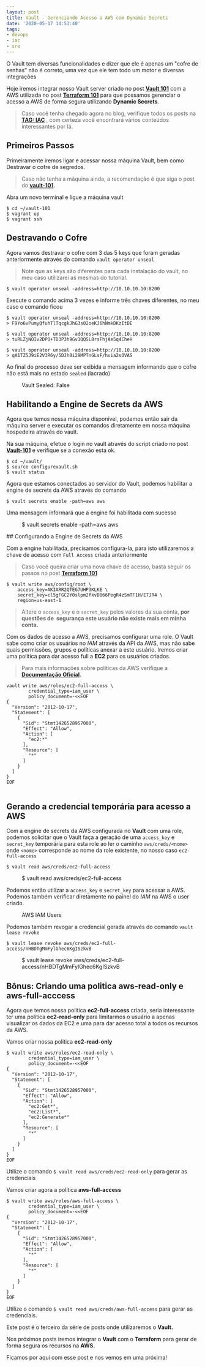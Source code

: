 ```yaml
---
layout: post
title: Vault - Gerenciando Acesso a AWS com Dynamic Secrets
date: '2020-05-17 14:53:40'
tags:
- devops
- iac
- sre
---
```


O Vault tem diversas funcionalidades e dizer que ele é apenas um "cofre de senhas" não é correto, uma vez que ele tem todo um motor e diversas integrações  
  
Hoje iremos integrar nosso Vault server criado no post **[Vault 101](/posts/vault-101/)** com a AWS utilizada no post [**Terraform 101**](/terraform-101) para que possamos gerenciar o acesso a AWS de forma segura utilizando **Dynamic Secrets**.

> Caso você tenha chegado agora no blog, verifique todos os posts na [**TAG: IAC**](/tags/iac/) , com certeza você encontrará vários conteúdos interessantes por lá.

## Primeiros Passos

Primeiramente iremos ligar e acessar nossa máquina Vault, bem como Destravar o cofre de segredos.

> Caso não tenha a máquina ainda, a recomendação é que siga o post do **[vault-101](/posts/vault-101/).**

Abra um novo terminal e ligue a máquina vault

<!--kg-card-begin: markdown-->

    $ cd ~/vault-101
    $ vagrant up
    $ vagrant ssh

<!--kg-card-end: markdown-->
## Destravando o Cofre

Agora vamos destravar o cofre com 3 das 5 keys que foram geradas anteriormente através do comando `vault operator unseal`

> Note que as keys são diferentes para cada instalação do vault, no meu caso utilizarei as mesmas do tutorial.

<!--kg-card-begin: markdown-->

    $ vault operator unseal -address=http://10.10.10.10:8200

<!--kg-card-end: markdown-->

Execute o comando acima 3 vezes e informe três chaves diferentes, no meu caso o comando ficou

<!--kg-card-begin: markdown-->

    $ vault operator unseal -address=http://10.10.10.10:8200
    > F9Yo6vPumyQfuhTlTqcgkJhG3s02oeKJ6hNmkDKzItDE
    
    $ vault operator unseal -address=http://10.10.10.10:8200
    > tuRLZjNOIv2DPO+TD3P3h9Gv1QQSL8rsFhjAe5q4CheH
    
    $ vault operator unseal -address=http://10.10.10.10:8200
    > qA1TZ5J9iE2V3R6y/5DJh0i29MPTnGLsF/hvia2sOVAS

<!--kg-card-end: markdown-->

Ao final do processo deve ser exibida a mensagem informando que o cofre não está mais no estado `sealed` (lacrado)

<figure class="kg-card kg-image-card kg-card-hascaption"><img src="/assets/2020/05/image.png" class="kg-image" alt loading="lazy"><figcaption>Vault Sealed: False</figcaption></figure>

## Habilitando a Engine de Secrets da AWS

Agora que temos nossa máquina disponível, podemos então sair da máquina server e executar os comandos diretamente em nossa máquina hospedeira através do vault.

Na sua máquina, efetue o login no vault através do script criado no post **[Vault-101](/vault-101)** e verifique se a conexão esta ok.

<!--kg-card-begin: markdown-->

    $ cd ~/vault/
    $ source configurevault.sh
    $ vault status

<!--kg-card-end: markdown-->

Agora que estamos conectados ao servidor do Vault, podemos habilitar a engine de secrets da AWS através do comando

<!--kg-card-begin: markdown-->

    $ vault secrets enable -path=aws aws

<!--kg-card-end: markdown-->

Uma mensagem informará que a engine foi habilitada com sucesso

<figure class="kg-card kg-image-card kg-card-hascaption"><img src="/assets/2020/05/image-24.png" class="kg-image" alt loading="lazy"><figcaption>$ vault secrets enable -path=aws aws</figcaption></figure>
## Configurando a Engine de Secrets da AWS

Com a engine habilitada, precisamos configura-la, para isto utilizaremos a chave de acesso com `Full Access` criada anteriormente

> Caso você queira criar uma nova chave de acesso, basta seguir os passos no post **[Terraform 101](/terraform-101)**

<!--kg-card-begin: markdown-->

    $ vault write aws/config/root \
        access_key=AKIARR2QTEG7UHP3KLKE \
        secret_key=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 \
        region=us-east-1

<!--kg-card-end: markdown-->

> Altere o `access_key` e o `secret_key` pelos valores da sua conta, **por questões de &nbsp;segurança este usuário não existe mais em minha conta.**

Com os dados de acesso a AWS, precisamos configurar uma role. O Vault sabe como criar os usuários no _IAM_ através da API da AWS, mas não sabe quais permissões, grupos e políticas anexar a este usuário. Iremos criar uma politica para dar acesso full a **EC2** para os usuários criados.

> Para mais informações sobre politicas da AWS verifique a **[Documentação Oficial](https://docs.aws.amazon.com/pt_br/IAM/latest/UserGuide/access_policies.html).**

<!--kg-card-begin: markdown-->

    vault write aws/roles/ec2-full-access \
            credential_type=iam_user \
            policy_document=-<<EOF
    {
      "Version": "2012-10-17",
      "Statement": [
        {
          "Sid": "Stmt1426528957000",
          "Effect": "Allow",
          "Action": [
            "ec2:*"
          ],
          "Resource": [
            "*"
          ]
        }
      ]
    }
    EOF

<!--kg-card-end: markdown--><figure class="kg-card kg-image-card"><img src="/assets/2020/05/image-27.png" class="kg-image" alt loading="lazy"></figure>
## Gerando a credencial temporária para acesso a AWS

Com a engine de secrets da AWS configurada no **Vault** com uma role, podemos solicitar que o Vault faça a geração de uma `access_key` e `secret_key` temporária para esta role ao ler o caminho `aws/creds/<nome>` onde `<nome>` corresponde ao nome da role existente, no nosso caso `ec2-full-access`

<!--kg-card-begin: markdown-->

    $ vault read aws/creds/ec2-full-access

<!--kg-card-end: markdown--><figure class="kg-card kg-image-card kg-card-hascaption"><img src="/assets/2020/05/image-29.png" class="kg-image" alt loading="lazy"><figcaption>$ vault read aws/creds/ec2-full-access</figcaption></figure>

Podemos então utilizar a `access_key` e `secret_key` para acessar a AWS. Podemos também verificar diretamente no painel do _IAM_ na AWS o user criado.

<figure class="kg-card kg-image-card kg-card-hascaption"><img src="/assets/2020/05/image-30.png" class="kg-image" alt loading="lazy"><figcaption>AWS IAM Users</figcaption></figure>

Podemos também revogar a credencial gerada através do comando `vault lease revoke`

<!--kg-card-begin: markdown-->

    $ vault lease revoke aws/creds/ec2-full-access/nHBDTgMmFylGhec6KgISzkvB

<!--kg-card-end: markdown--><figure class="kg-card kg-image-card kg-card-hascaption"><img src="/assets/2020/05/image-31.png" class="kg-image" alt loading="lazy"><figcaption>$ vault lease revoke aws/creds/ec2-full-access/nHBDTgMmFylGhec6KgISzkvB</figcaption></figure>
## Bônus: Criando uma politica aws-read-only e aws-full-acccess

Agora que temos nossa política **ec2-full-access** criada, seria interessante ter uma política **ec2-read-only** para limitarmos o usuário a apenas visualizar os dados da EC2 e uma para dar acesso total a todos os recursos da AWS.

Vamos criar nossa politica **ec2-read-only**

    $ vault write aws/roles/ec2-read-only \
            credential_type=iam_user \
            policy_document=-<<EOF
    {
      "Version": "2012-10-17",
      "Statement": [
        {
          "Sid": "Stmt1426528957000",
          "Effect": "Allow",
          "Action": [
            "ec2:Get*",
            "ec2:List*",
            "ec2:Generate*"
          ],
          "Resource": [
            "*"
          ]
        }
      ]
    }
    EOF

Utilize o comando `$ vault read aws/creds/ec2-read-only` para gerar as credenciais

Vamos criar agora a política **aws-full-access**

    $ vault write aws/roles/aws-full-access \
            credential_type=iam_user \
            policy_document=-<<EOF
    {
      "Version": "2012-10-17",
      "Statement": [
        {
          "Sid": "Stmt1426528957000",
          "Effect": "Allow",
          "Action": [
            "*"
          ],
          "Resource": [
            "*"
          ]
        }
      ]
    }
    EOF

Utilize o comando `$ vault read aws/creds/aws-full-access` para gerar as credenciais.

Este post é o terceiro da série de posts onde utilizaremos o **Vault.**

Nos próximos posts iremos integrar o **Vault** com o **Terraform** para gerar de forma segura os recursos na **AWS.**

Ficamos por aqui com esse post e nos vemos em uma próxima!


